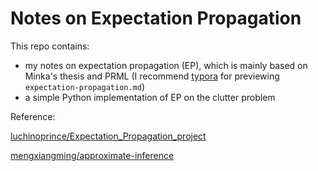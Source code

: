 # Notes on Expectation Propagation

This repo contains:

- my notes on expectation propagation (EP), which is mainly based on Minka's thesis and PRML (I recommend [typora](https://typora.io/) for previewing `expectation-propagation.md`)
- a simple Python implementation of EP on the clutter problem

Reference:

[luchinoprince/Expectation_Propagation_project](https://github.com/luchinoprince/Expectation_Propagation_project)

[mengxiangming/approximate-inference](https://github.com/mengxiangming/approximate-inference)

